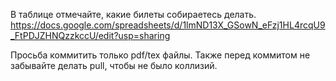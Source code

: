 В таблице отмечайте, какие билеты собираетесь делать.
https://docs.google.com/spreadsheets/d/1lmND13X_GSowN_eFzj1HL4rcqU9_FtPDJZHNQzzkccU/edit?usp=sharing

Просьба коммитить только pdf/tex файлы.
Также перед коммитом не забывайте делать pull, чтобы не было коллизий.
